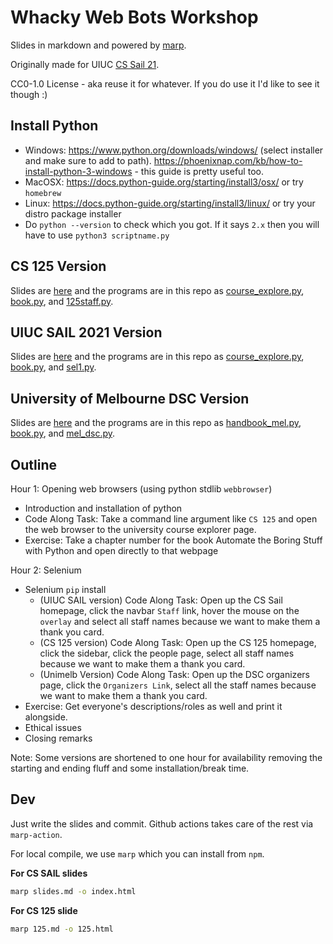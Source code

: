 # Whacky Web Bots Workshop

Slides in markdown and powered by [marp](https://github.com/marp-team/marp).

Originally made for UIUC [CS Sail 21](https://sail.cs.illinois.edu/).

 CC0-1.0 License - aka reuse it for whatever. If you do use it I'd like to see it though :)

## Install Python

- Windows: https://www.python.org/downloads/windows/ (select installer and make sure to add to path). https://phoenixnap.com/kb/how-to-install-python-3-windows - this guide is pretty useful too.
- MacOSX: https://docs.python-guide.org/starting/install3/osx/ or try `homebrew`
- Linux: https://docs.python-guide.org/starting/install3/linux/ or try your distro package installer
- Do `python --version` to check which you got. If it says `2.x` then you will have to use `python3 scriptname.py`

## CS 125 Version

Slides are [here](https://whacky-web-bots.netlify.app/125.html) and the programs are in this repo as [course_explore.py](https://github.com/harsh183/sail21-whacky-web-bots/blob/main/course_explore.py), [book.py](https://github.com/harsh183/sail21-whacky-web-bots/blob/main/book.py), and [125staff.py](https://github.com/harsh183/sail21-whacky-web-bots/blob/main/125staff.py).

## UIUC SAIL 2021 Version

Slides are [here](https://whacky-web-bots.netlify.app/) and the programs are in this repo as [course_explore.py](https://github.com/harsh183/sail21-whacky-web-bots/blob/main/course_explore.py), [book.py](https://github.com/harsh183/sail21-whacky-web-bots/blob/main/book.py), and [sel1.py](https://github.com/harsh183/sail21-whacky-web-bots/blob/main/sel1.py).

## University of Melbourne DSC Version

Slides are [here](https://whacky-web-bots.netlify.app/unimelb.html) and the programs are in this repo as [handbook_mel.py](https://github.com/harsh183/sail21-whacky-web-bots/blob/main/handbook_mel.py), [book.py](https://github.com/harsh183/sail21-whacky-web-bots/blob/main/book.py), and [mel_dsc.py](ttps://github.com/harsh183/sail21-whacky-web-bots/blob/main/mel_dsc.py).

## Outline

Hour 1: Opening web browsers (using python stdlib `webbrowser`)
* Introduction and installation of python
* Code Along Task: Take a command line argument like `CS 125` and open the web browser to the university course explorer page.
* Exercise: Take a chapter number for the book Automate the Boring Stuff with Python and open directly to that webpage

Hour 2: Selenium 

* Selenium `pip` install
  - (UIUC SAIL version) Code Along Task: Open up the CS Sail homepage, click the navbar `Staff` link, hover the mouse on the `overlay` and select all staff names because we want to make them a thank you card.
  - (CS 125 version)    Code Along Task: Open up the CS 125 homepage, click the sidebar, click the people page, select all staff names because we want to make them a thank you card.
  - (Unimelb Version) Code Along Task: Open up the DSC organizers page, click the `Organizers Link`, select all the staff names because we want to make them a thank you card.
* Exercise: Get everyone's descriptions/roles as well and print it alongside.
* Ethical issues
* Closing remarks

Note: Some versions are shortened to one hour for availability removing the starting and ending fluff and some installation/break time.

## Dev

Just write the slides and commit. Github actions takes care of the rest via `marp-action`. 

For local compile, we use `marp` which you can install from `npm`.

**For CS SAIL slides**

```bash
marp slides.md -o index.html
```

**For CS 125 slide**

```bash
marp 125.md -o 125.html
```
